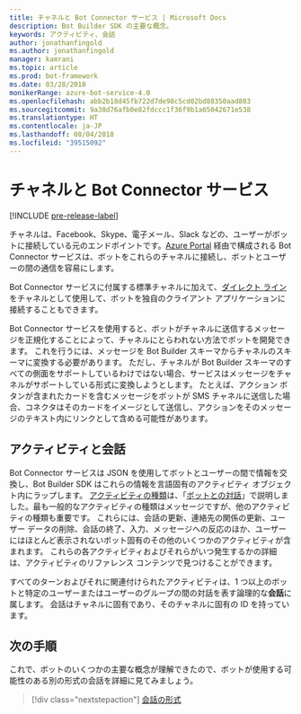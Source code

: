 ```yaml
---
title: チャネルと Bot Connector サービス | Microsoft Docs
description: Bot Builder SDK の主要な概念。
keywords: アクティビティ、会話
author: jonathanfingold
ms.author: jonathanfingold
manager: kamrani
ms.topic: article
ms.prod: bot-framework
ms.date: 03/28/2018
monikerRange: azure-bot-service-4.0
ms.openlocfilehash: abb2b18d45fb722d7de98c5cd02bd88350aad803
ms.sourcegitcommit: 9a38d76afb0e82fdccc1f36f9b1a65042671e538
ms.translationtype: HT
ms.contentlocale: ja-JP
ms.lasthandoff: 08/04/2018
ms.locfileid: "39515092"
---
```

# <a name="channels-and-the-bot-connector-service"></a>チャネルと Bot Connector サービス

[!INCLUDE [pre-release-label](~/includes/pre-release-label.md)]

チャネルは、Facebook、Skype、電子メール、Slack などの、ユーザーがボットに接続している元のエンドポイントです。[Azure Portal](https://portal.azure.com) 経由で構成される Bot Connector サービスは、ボットをこれらのチャネルに接続し、ボットとユーザーの間の通信を容易にします。 

Bot Connector サービスに付属する標準チャネルに加えて、[ダイレクト ライン](bot-builder-howto-direct-line.md)をチャネルとして使用して、ボットを独自のクライアント アプリケーションに接続することもできます。

Bot Connector サービスを使用すると、ボットがチャネルに送信するメッセージを正規化することによって、チャネルにとらわれない方法でボットを開発できます。 これを行うには、メッセージを Bot Builder スキーマからチャネルのスキーマに変換する必要があります。 ただし、チャネルが Bot Builder スキーマのすべての側面をサポートしているわけではない場合、サービスはメッセージをチャネルがサポートしている形式に変換しようとします。 たとえば、アクション ボタンが含まれたカードを含むメッセージをボットが SMS チャネルに送信した場合、コネクタはそのカードをイメージとして送信し、アクションをそのメッセージのテキスト内にリンクとして含める可能性があります。

## <a name="activities-and-conversations"></a>アクティビティと会話


Bot Connector サービスは JSON を使用してボットとユーザーの間で情報を交換し、Bot Builder SDK はこれらの情報を言語固有のアクティビティ オブジェクト内にラップします。 [アクティビティの種類](../bot-service-activities-entities.md)は、「[ボットとの対話](bot-builder-basics.md#interaction-with-your-bot)」で説明しました。最も一般的なアクティビティの種類はメッセージですが、他のアクティビティの種類も重要です。 これらには、会話の更新、連絡先の関係の更新、ユーザー データの削除、会話の終了、入力、メッセージへの反応のほか、ユーザーにはほとんど表示されないボット固有のその他のいくつかのアクティビティが含まれます。 これらの各アクティビティおよびそれらがいつ発生するかの詳細は、アクティビティのリファレンス コンテンツで見つけることができます。

すべてのターンおよびそれに関連付けられたアクティビティは、1 つ以上のボットと特定のユーザーまたはユーザーのグループの間の対話を表す論理的な**会話**に属します。 会話はチャネルに固有であり、そのチャネルに固有の ID を持っています。

## <a name="next-steps"></a>次の手順

これで、ボットのいくつかの主要な概念が理解できたので、ボットが使用する可能性のある別の形式の会話を詳細に見てみましょう。

> [!div class="nextstepaction"]
> [会話の形式](bot-builder-conversations.md)
